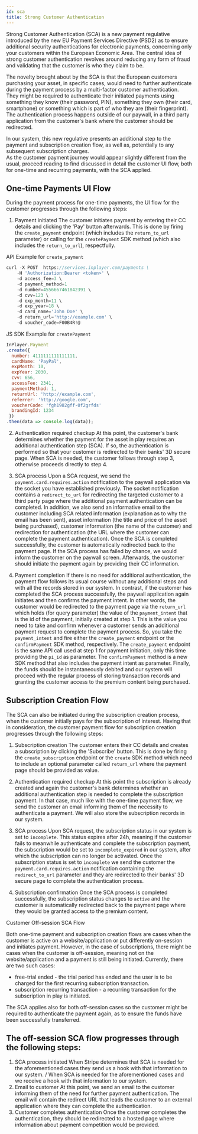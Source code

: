 ```yaml
---
id: sca
title: Strong Customer Authentication 
---
```


Strong Customer Authentication (SCA) is a new payment regulative introduced by the new EU Payment Services Directive (PSD2) as to ensure additional security authentications for electronic payments, concerning only your customers within the European Economic Area. The central idea of strong customer authentication revolves around reducing any form of fraud and validating that the customer is who they claim to be.

The novelty brought about by the SCA is that the European customers purchasing your asset, in specific cases, would need to further authenticate during the payment process by a multi-factor customer authentication. They might be required to authenticate their initiated payments using something they know (their password, PIN), something they own (their card, smartphone) or something which is part of who they are (their fingerprint). 
The authentication process happens outside of our paywall, in a third party application from the customer's bank where the customer should be redirected. 

In our system, this new regulative presents an additional step to the payment and subscription creation flow, as well as, potentially to any subsequent subscription charges.  
As the customer payment journey would appear slightly different from the usual, proceed reading to find discussed in detail the customer UI flow, both for one-time and recurring payments, with the SCA applied.

## One-time Payments UI Flow

During the payment process for one-time payments, the UI flow for the customer progresses through the following steps:

1. Payment initiated
The customer initiates payment by entering their CC details and clicking the 'Pay' button afterwards. This is done by firing the `create_payment` endpoint (which includes the `return_to_url` parameter) or calling for the `createPayment` SDK method (which also includes the `return_to_url`), respectfully. 

API Example for `create_payment`

```javascript
curl -X POST  https://services.inplayer.com/payments \
    -H 'Authorization:Bearer <token>' \
    -d access_fee=3 \
    -d payment_method=1
    -d number=4556667461842391 \
    -d cvv=123 \
    -d exp_month=11 \
    -d exp_year=18 \
    -d card_name='John Doe' \
    -d return_url='http://example.com' \
    -d voucher_code=F00B4R!@
```

JS SDK Example for `createPayment`

```javascript
InPlayer.Payment
.create({
  number: 4111111111111111,
  cardName: 'PayPal',
  expMonth: 10,
  expYear: 2030,
  cvv: 656,
  accessFee: 2341,
  paymentMethod: 1,
  returnUrl: 'http://example.com',
  referrer: 'http://google.com',
  voucherCode: 'fgh1982gff-0f2grfds'
  brandingId: 1234
 })
.then(data => console.log(data));
```

2. Authentication required checkup 
At this point, the customer's bank determines whether the payment for the asset in play requires an additional authentication step (SCA). If so, the authentication is performed so that your customer is redirected to their banks' 3D secure page. 
When SCA is needed, the customer follows through step 3, otherwise proceeds directly to step 4.

3. SCA process 
Upon a SCA request, we send the `payment.card.requires.action` notification to the paywall application via the socket you have established previously. The socket notification contains a `redirect_to_url` for redirecting the targeted customer to a third party page where the additional payment authentication can be completed. In addition, we also send an informative email to the customer including SCA related information (explanation as to why the email has been sent), asset information (the title and price of the asset being purchased), customer information (the name of the customer) and redirection for authentication (the URL where the customer can complete the payment authentication).
Once the SCA is completed successfully, the customer is automatically redirected back to the payment page. If the SCA process has failed by chance, we would inform the customer on the paywall screen. Afterwards, the customer should initiate the payment again by providing their CC information.


4. Payment completion 
If there is no need for additional authentication, the payment flow follows its usual course without any additional steps and with all the records stored in our system. In contrast, if the customer has completed the SCA process successfully, the paywall application again initiates and then confirms the payment intent. 
In other words, the customer would be redirected to the payment page via the `return_url` which holds (for query parameter) the value of the `payment_intent` that is the id of the payment, initially created at step 1. This is the value you need to take and confirm whenever a customer sends an additional payment request to complete the payment process. 
So, you take the `payment_intent` and fire either the `create_payment` endpoint or the `confirmPayment` SDK method, respectively. The `create_payment` endpoint is the same API call used at step 1 for payment initiation, only this time providing the `pi_id` as parameter. The `confirmPayment` method is a new SDK method that also includes the payment intent as parameter. 
Finally, the funds should be instantaneously debited and our system will proceed with the regular process of storing transaction records and granting the customer access to the premium content being purchased.

## Subscription Creation Flow

The SCA can also be initiated during the subscription creation process, when the customer initially pays for the subscription of interest. Having that in consideration, the customer payment flow for subscription creation progresses through the following steps:


1. Subscription creation
The customer enters their CC details and creates a subscription by clicking the 'Subscribe' button. This is done by firing the `create_subscription` endpoint or the `create` SDK method which need to include an optional parameter called `return_url` where the payment page should be provided as value.

2. Authentication required checkup
At this point the subscription is already created and again the customer's bank determines whether an additional authentication step is needed to complete the subscription payment. In that case, much like with the one-time payment flow, we send the customer an email informing them of the necessity to authenticate a payment.
We will also store the subscription records in our system. 

3. SCA process
Upon SCA request, the subscription status in our system is set to `incomplete`. This status expires after 24h, meaning if the customer fails to meanwhile authenticate and complete the subscription payment, the subscription would be set to `incomplete_expired` in our system, after which the subscription can no longer be activated. 
Once the subscription status is set to `incomplete` we send the customer the `payment.card.requires.action` notification containing the `redirect_to_url` parameter and they are redirected to their banks' 3D secure page to complete the authentication process. 

4. Subscription confirmation 
Once the SCA process is completed successfully, the subscription status changes to `active` and the customer is automatically redirected back to the payment page where they would be granted access to the premium content. 

Customer Off-session SCA Flow

Both one-time payment and subscription creation flows are cases when the customer is active on a website/application or put differently on-session and initiates payment. However, in the case of subscriptions, there might be cases when the customer is off-session, meaning not on the website/application and a payment is still being initiated. 
Currently, there are two such cases: 
- free-trial ended - the trial period has ended and the user is to be charged for the first recurring subscription transaction.
- subscription recurring transaction - a recurring transaction for the subscription in play is initiated.

The SCA applies also for both off-session cases so the customer might be required to authenticate the payment again, as to ensure the funds have been successfully transferred.

## The off-session SCA flow progresses through the following steps:

1. SCA process initiated
When Stripe determines that SCA is needed for the aforementioned cases they send us a hook with that information to our system. 
/ When SCA is needed for the aforementioned cases and we receive a hook with that information to our system. 
2. Email to customer 
At this point, we send an email to the customer informing them of the need for further payment authentication. The email will contain the redirect URL that leads the customer to an external application where they can complete the authentication. 
3. Customer completes authentication
Once the customer completes the authentication, they should be redirected to a hosted page where information about payment competition would be provided.



